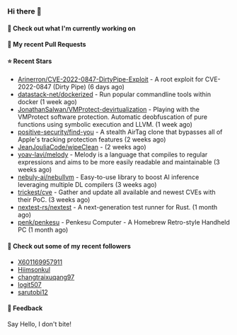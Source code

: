### Hi there 👋

#### 👷 Check out what I'm currently working on

#### 🔨 My recent Pull Requests


#### ⭐ Recent Stars

- [Arinerron/CVE-2022-0847-DirtyPipe-Exploit](https://github.com/Arinerron/CVE-2022-0847-DirtyPipe-Exploit) - A root exploit for CVE-2022-0847 (Dirty Pipe) (6 days ago)
- [datastack-net/dockerized](https://github.com/datastack-net/dockerized) - Run popular commandline tools within docker (1 week ago)
- [JonathanSalwan/VMProtect-devirtualization](https://github.com/JonathanSalwan/VMProtect-devirtualization) - Playing with the VMProtect software protection. Automatic deobfuscation of pure functions using symbolic execution and LLVM. (1 week ago)
- [positive-security/find-you](https://github.com/positive-security/find-you) - A stealth AirTag clone that bypasses all of Apple&#39;s tracking protection features (2 weeks ago)
- [JeanJouliaCode/wipeClean](https://github.com/JeanJouliaCode/wipeClean) -  (2 weeks ago)
- [yoav-lavi/melody](https://github.com/yoav-lavi/melody) - Melody is a language that compiles to regular expressions and aims to be more easily readable and maintainable (3 weeks ago)
- [nebuly-ai/nebullvm](https://github.com/nebuly-ai/nebullvm) - Easy-to-use library to boost AI inference leveraging multiple DL compilers (3 weeks ago)
- [trickest/cve](https://github.com/trickest/cve) - Gather and update all available and newest CVEs with their PoC. (3 weeks ago)
- [nextest-rs/nextest](https://github.com/nextest-rs/nextest) - A next-generation test runner for Rust. (1 month ago)
- [penk/penkesu](https://github.com/penk/penkesu) - Penkesu Computer - A Homebrew Retro-style Handheld PC (1 month ago)

#### 👯 Check out some of my recent followers

- [X601169957911](https://github.com/X601169957911)
- [Hiimsonkul](https://github.com/Hiimsonkul)
- [changtraixuqang97](https://github.com/changtraixuqang97)
- [logit507](https://github.com/logit507)
- [sarutobi12](https://github.com/sarutobi12)

#### 💬 Feedback

Say Hello, I don't bite!